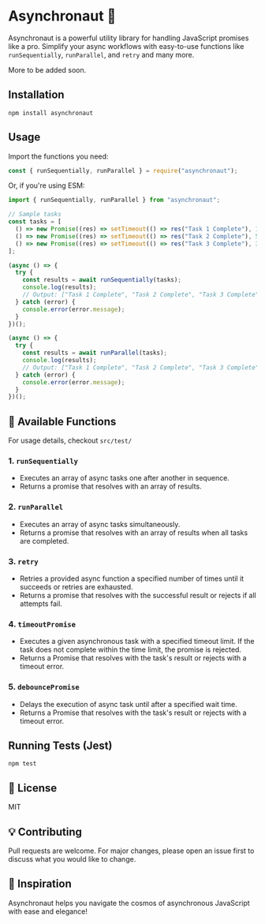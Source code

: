 # Asynchronaut 🚀

Asynchronaut is a powerful utility library for handling JavaScript promises like a pro. Simplify your async workflows with easy-to-use functions like `runSequentially`, `runParallel`, and `retry` and many more.

More to be added soon.

## Installation

```
npm install asynchronaut
```

## Usage

Import the functions you need:

```javascript
const { runSequentially, runParallel } = require("asynchronaut");
```

Or, if you're using ESM:

```javascript
import { runSequentially, runParallel } from "asynchronaut";

// Sample tasks
const tasks = [
  () => new Promise((res) => setTimeout(() => res("Task 1 Complete"), 1000)),
  () => new Promise((res) => setTimeout(() => res("Task 2 Complete"), 500)),
  () => new Promise((res) => setTimeout(() => res("Task 3 Complete"), 300)),
];

(async () => {
  try {
    const results = await runSequentially(tasks);
    console.log(results);
    // Output: ["Task 1 Complete", "Task 2 Complete", "Task 3 Complete"]
  } catch (error) {
    console.error(error.message);
  }
})();

(async () => {
  try {
    const results = await runParallel(tasks);
    console.log(results);
    // Output: ["Task 1 Complete", "Task 2 Complete", "Task 3 Complete"]
  } catch (error) {
    console.error(error.message);
  }
})();
```

## 📌 **Available Functions**

For usage details, checkout `src/test/`

### 1. `runSequentially`

- Executes an array of async tasks one after another in sequence.
- Returns a promise that resolves with an array of results.

### 2. `runParallel`

- Executes an array of async tasks simultaneously.
- Returns a promise that resolves with an array of results when all tasks are completed.

### 3. `retry`

- Retries a provided async function a specified number of times until it succeeds or retries are exhausted.
- Returns a promise that resolves with the successful result or rejects if all attempts fail.

### 4. `timeoutPromise`

- Executes a given asynchronous task with a specified timeout limit. If the task does not complete within the time limit, the promise is rejected.
- Returns a Promise that resolves with the task's result or rejects with a timeout error.

### 5. `debouncePromise`

- Delays the execution of async task until after a specified wait time.
- Returns a Promise that resolves with the task's result or rejects with a timeout error.

## Running Tests (Jest)

```
npm test
```

## 📖 License

MIT

## 💡 Contributing

Pull requests are welcome. For major changes, please open an issue first to discuss what you would like to change.

## 🌟 Inspiration

Asynchronaut helps you navigate the cosmos of asynchronous JavaScript with ease and elegance!
